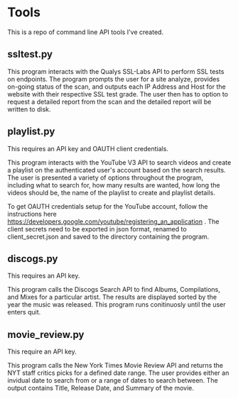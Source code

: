 # Tools

This is a repo of command line API tools I've created.

## ssltest.py

This program interacts with the Qualys SSL-Labs API to perform SSL tests on endpoints. The program prompts the user for a site analyze, provides on-going status of the scan, and outputs each IP Address and Host for the website with their respective SSL test grade. The user then has to option to request a detailed report from the scan and the detailed report will be written to disk.

## playlist.py

This requires an API key and OAUTH client credentials. 

This program interacts with the YouTube V3 API to search videos and create a playlist on the authenticated user's account based on the search results. The user is presented a variety of options throughout the program, including what to search for, how many results are wanted, how long the videos should be, the name of the playlist to create and playlist details.

To get OAUTH credentials setup for the YouTube account, follow the instructions here https://developers.google.com/youtube/registering_an_application . The client secrets need to be exported in json format, renamed to client_secret.json and saved to the directory containing the program.

## discogs.py

This requires an API key.

This program calls the Discogs Search API to find Albums, Compilations, and Mixes for a particular artist. The results are displayed sorted by the year the music was released. This program runs conitinuosly until the user enters quit.

## movie_review.py

This require an API key.

This program calls the New York Times Movie Review API and returns the NYT staff critics picks for a defined date range. The user provides either an invidual date to search from or a range of dates to search between. The output contains Title, Release Date, and Summary of the movie.
